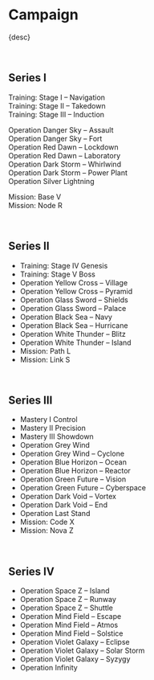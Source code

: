 # Campaign

{desc}

<br>

## Series I

Training: Stage I – Navigation  
Training: Stage II – Takedown  
Training: Stage III – Induction  

Operation Danger Sky – Assault  
Operation Danger Sky – Fort  
Operation Red Dawn – Lockdown  
Operation Red Dawn – Laboratory  
Operation Dark Storm – Whirlwind  
Operation Dark Storm – Power Plant  
Operation Silver Lightning  

Mission: Base V  
Mission: Node R  

<br>

## Series II

- Training: Stage IV  Genesis
- Training: Stage V  Boss
- Operation Yellow Cross – Village
- Operation Yellow Cross – Pyramid
- Operation Glass Sword – Shields
- Operation Glass Sword – Palace
- Operation Black Sea – Navy
- Operation Black Sea – Hurricane
- Operation White Thunder – Blitz
- Operation White Thunder – Island
- Mission: Path L
- Mission: Link S

<br>

## Series III

- Mastery I  Control
- Mastery II  Precision
- Mastery III  Showdown
- Operation Grey Wind
- Operation Grey Wind – Cyclone
- Operation Blue Horizon – Ocean
- Operation Blue Horizon – Reactor
- Operation Green Future – Vision
- Operation Green Future – Cyberspace
- Operation Dark Void – Vortex
- Operation Dark Void – End
- Operation Last Stand
- Mission: Code X
- Mission: Nova Z

<br>

## Series IV

- Operation Space Z – Island
- Operation Space Z – Runway
- Operation Space Z – Shuttle
- Operation Mind Field – Escape
- Operation Mind Field – Atmos
- Operation Mind Field – Solstice
- Operation Violet Galaxy – Eclipse
- Operation Violet Galaxy – Solar Storm
- Operation Violet Galaxy – Syzygy
- Operation Infinity